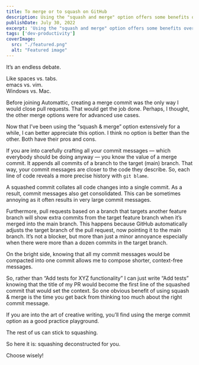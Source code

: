 ```yaml
---
title: To merge or to squash on GitHub
description: Using the "squash and merge" option offers some benefits over the "merge commit" option while closing your pull requests.
publishDate: July 30, 2022
excerpt: 'Using the "squash and merge" option offers some benefits over the "merge commit" option while closing your pull requests.'
tags: ['dev-productivity']
coverImage:
  src: "./featured.png"
  alt: "Featured image"
---
```


It’s an endless debate.

Like spaces vs. tabs.  
emacs vs. vim.  
Windows vs. Mac.

Before joining Automattic, creating a merge commit was the only way I would close pull requests.
That would get the job done. Perhaps, I thought, the other merge options were for advanced use cases.

Now that I’ve been using the “squash & merge” option extensively for a while, I can better appreciate this option. I think no option is better than the other. Both have their pros and cons.

If you are into carefully crafting all your commit messages — which everybody should be doing anyway — you know the value of a merge commit. It appends all commits of a branch to the target (main) branch. That way, your commit messages are closer to the code they describe. So, each line of code reveals a more precise history with `git blame`.

A squashed commit collates all code changes into a single commit. As a result, commit messages also get consolidated. This can be sometimes annoying as it often results in very large commit messages.

Furthermore, pull requests based on a branch that targets another feature branch will show extra commits from the target feature branch when it’s merged into the main branch. This happens because GitHub automatically adjusts the target branch of the pull request, now pointing it to the main branch. It’s not a blocker, but more than just a minor annoyance especially when there were more than a dozen commits in the target branch.

On the bright side, knowing that all my commit messages would be compacted into one commit allows me to compose shorter, context-free messages.

So, rather than “Add tests for XYZ functionality” I can just write “Add tests” knowing that
the title of my PR would become the first line of the squashed commit that would set the context. So one obvious benefit of using squash & merge is the time you get back from thinking too much about the right commit message.

If you are into the art of creative writing, you’ll find using the merge commit option as a good practice playground.

The rest of us can stick to squashing.

So here it is: squashing deconstructed for you.

Choose wisely!